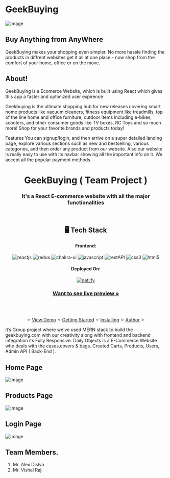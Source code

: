 # GeekBuying
![image](https://user-images.githubusercontent.com/107488954/217531935-18fcdad9-733a-40f6-a9b1-649feb3e139a.png)

## Buy Anything from AnyWhere
GeekBuying makes your shopping even simpler. No more hassle finding the products in diffrent websites get it all at one place - now shop from the comfort of your home, office or on the move.

## About!
GeekBuying is a Ecomerce Website, which is built using React which gives this app a faster and optimized user expirence

Geekbuying is the ultimate shopping hub for new releases covering smart home products like vacuum cleaners, fitness equipment like treadmills, top of the line home and office furniture, outdoor items including e-bikes, scooters, and other consumer goods like TV boxes, RC Toys and so much more! Shop for your favorite brands and products today!

Features
You can signup/login, and then arrive on a super detailed landing page, explore various sections such as new and bestselling, various categories, and then order any product from our website. Also our website is really easy to use with its navbar showing all the important info on it. We accept all the popular payment methods.


<h1 align="center">GeekBuying ( Team Project )</h1>

<h3 align="center">It's a React E-commerce website with all the major functionalities</h3>

<br />


<h2 align="center">🖥️ Tech Stack</h2>

<h4 align="center">Frontend:</h4>

<p align="center">
  <img src="https://img.shields.io/badge/React-20232A?style=for-the-badge&logo=react&logoColor=61DAFB" alt="reactjs" />
  <img src="https://img.shields.io/badge/Redux-593D88?style=for-the-badge&logo=redux&logoColor=white" alt="redux" />
  <img src="https://img.shields.io/badge/Chakra%20UI-3bc7bd?style=for-the-badge&logo=chakraui&logoColor=white" alt="chakra-ui" />
  <img src="https://img.shields.io/badge/JavaScript-323330?style=for-the-badge&logo=javascript&logoColor=F7DF1E" alt="javascript" />
  <img src="https://img.shields.io/badge/Rest_API-02303A?style=for-the-badge&logo=react-router&logoColor=white" alt="restAPI" />
  <img src="https://img.shields.io/badge/CSS3-1572B6?style=for-the-badge&logo=css3&logoColor=white" alt="css3" />
  <img src="https://img.shields.io/badge/HTML5-E34F26?style=for-the-badge&logo=html5&logoColor=white" alt="html5" />
</p>



<h4 align="center">Deployed On:</h4>

<p align="center">
<a href="https://mygeekbuying.netlify.app/">
  <img src="https://img.shields.io/badge/Netlify-00C7B7?style=for-the-badge&logo=netlify&logoColor=white" alt="netlify" />
</a>
<h3 align="center"><a href="https://mygeekbuying.netlify.app/"><strong>Want to see live preview »</strong></a></h3>


<br />

<p align="center">
  <br />&#10023;
  <a href="https://mygeekbuying.netlify.app/">View Demo</a> &#10023;
  <a href="#Getting-Started">Getting Started</a> &#10023; 
  <a href="#Install">Installing</a> &#10023;
  <a href="#Contact">Author</a> &#10023;
</p>

It’s Group project where we've used MERN stack to build the geekbuying.com with our creativity along with frontend and backend integration
its Fully Responsive. Daily Objects is a E-Commerce Website who deals with the cases,covers & bags. Created Carts, Products, Users, Admin API ( Back-End ).

## Home Page
![image](https://user-images.githubusercontent.com/107488954/217531935-18fcdad9-733a-40f6-a9b1-649feb3e139a.png)

## Products Page
![image](https://user-images.githubusercontent.com/107488954/217532492-22e2a829-eba9-49eb-b0e8-7bdd791077ff.png)

## Login Page
![image](https://user-images.githubusercontent.com/107488954/217532630-a6d26ee2-d3cf-404b-984e-d95c8e0bf735.png)

## Team Members.
1.	Mr. Alex Dislva
2.	Mr. Vishal Raj.


